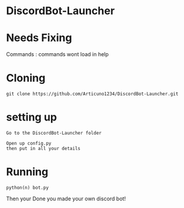 # DiscordBot-Launcher

# Needs Fixing
Commands : commands wont load in help

# Cloning
```
git clone https://github.com/Articuno1234/DiscordBot-Launcher.git
```
# setting up
```
Go to the DiscordBot-Launcher folder
```
```
Open up config.py
then put in all your details
```
# Running

```
python(n) bot.py
```
Then your Done you made your own discord bot!
